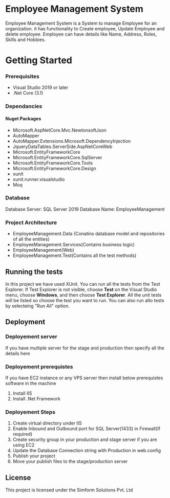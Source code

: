 # Employee Management System

Employee Management System is a System to manage Employee for an organization. it has functionality to Create employee, Update Employee and delete employee. Employee can have details like Name, Address, Roles, Skills and Hobbies.

# Getting Started
### Prerequisites  
 - Visual Studio 2019 or later  
 - .Net Core (3.1)

### Dependancies
#### Nuget Packages
- Microsoft.AspNetCore.Mvc.NewtonsoftJson 
- AutoMapper
- AutoMapper.Extensions.Microsoft.DependencyInjection
- JqueryDataTables.ServerSide.AspNetCoreWeb
- Microsoft.EntityFrameworkCore
- Microsoft.EntityFrameworkCore.SqlServer
- Microsoft.EntityFrameworkCore.Tools
- Microsoft.EntityFrameworkCore.Design
- xunit
- xunit.runner.visualstudio
- Moq

### Database
Database Server: SQL Server 2019
Database Name: EmployeeManagement

### Project Architecture

 - EmployeeManagement.Data (Conatins database model and repositories of all the entities)
 - EmployeeManagement.Services(Contains business logic)
 - EmployeeManagement(Web)  
 - EmployeeManagement.Test(Contains all the test methods)

## Running the tests
In this project we have used XUnit.
You can run all the tests from the Test Explorer. If Test Explorer is not visible, choose  **Test**  on the Visual Studio menu, choose  **Windows**, and then choose  **Test Explorer**. All the unit tests will be listed so choose the test you want to run. You can also run alto tests by selecteing "Run All" option.

## Deployment
### Deployement server
If you have multiple server for the stage and production then specify all the details here

### Deployement prerequistes
If you have EC2 instance or any VPS server then install below prerequistes software in the machine
1. Install IIS
2. Install .Net Framework

### Deployement Steps 
1. Create virtual directory under IIS
2. Enable Inbound and Outbound port for SQL Server(1433) in Firewall(If required)
3. Create security group in your production and stage server if you are using EC2 
4. Update the Database Connection string with Production in web.config
5. Publish your project         
6. Move your publish files to the stage/production server

## License

This project is licensed under the Simform Solutions Pvt. Ltd